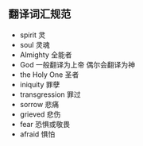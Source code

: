 ## 翻译词汇规范


- spirit 灵
- soul 灵魂
- Almighty 全能者
- God 一般翻译为上帝 偶尔会翻译为神
- the Holy One 圣者
- iniquity 罪孽
- transgression 罪过
- sorrow 悲痛
- grieved 悲伤
- fear 恐惧或敬畏
- afraid 惧怕